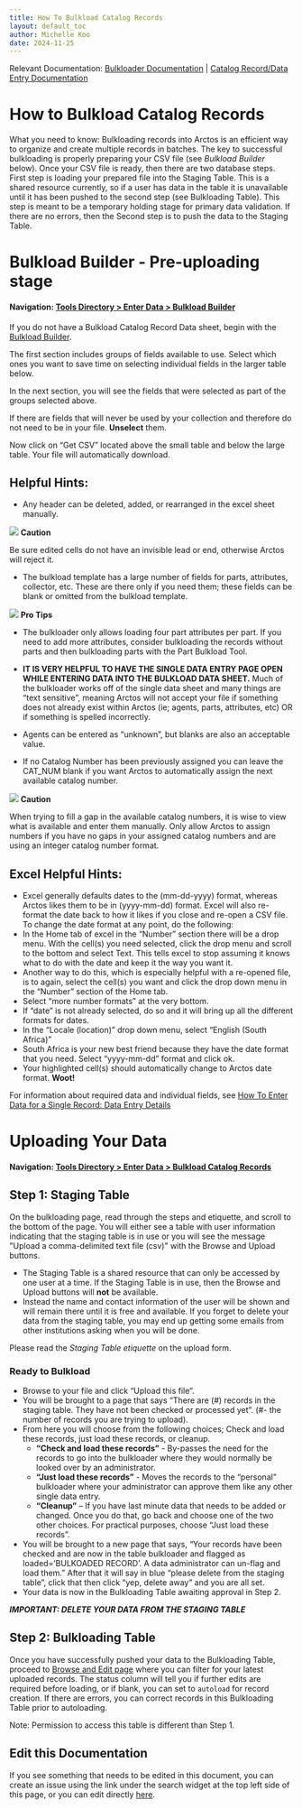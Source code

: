 ```yaml
---
title: How To Bulkload Catalog Records
layout: default_toc
author: Michelle Koo
date: 2024-11-25
---
```

Relevant Documentation:
[Bulkloader Documentation](https://handbook.arctosdb.org/documentation/bulkloader.html) | 
[Catalog Record/Data Entry Documentation](https://handbook.arctosdb.org/documentation/catalog.html)

# How to Bulkload Catalog Records

What you need to know: Bulkloading records into Arctos is an efficient way to organize and create multiple records in batches. The key to successful bulkloading  is properly preparing your CSV file (see *Bulkload Builder* below). Once your CSV file is ready, then there are two database steps. First step is loading your prepared file into the Staging Table. This is a shared resource currently, so if a user has data in the table it is unavailable until it has been pushed to the second step (see Bulkloading Table). This step is meant to be a temporary holding stage for primary data validation. If there are no errors, then the Second step is to push the data to  the Staging Table. 



# Bulkload Builder - Pre-uploading stage

#### Navigation: [Tools Directory > Enter Data > Bulkload Builder](https://arctos.database.museum/Bulkloader/bulkloaderBuilder.cfm)

If you do not have a Bulkload Catalog Record Data sheet, begin with the [Bulkload Builder](https://arctos.database.museum/Bulkloader/bulkloaderBuilder.cfm).

The first section includes groups of fields available to use. Select which ones you want to save time on selecting individual fields in the larger table below.

In the next section, you will see the fields that were selected as part of the groups selected above. 

If there are fields that will never be used by your collection and therefore do not need to be in your file. **Unselect** them.  

Now click on “Get CSV” located above the small table and below the large table. Your file will automatically download.

## Helpful Hints:

* Any header can be deleted, added, or rearranged in the excel sheet manually. 

![](https://raw.githubusercontent.com/ArctosDB/documentation-wiki/gh-pages/tutorial_images/Bear%20Caution.jpg) **Caution**

Be sure edited cells do not have an invisible lead or end, otherwise Arctos will reject it. 

* The bulkload template has a large number of fields for parts, attributes, collector, etc. These are there only if you need them; these fields can be blank or omitted from the bulkload template. 

![](https://raw.githubusercontent.com/ArctosDB/documentation-wiki/gh-pages/tutorial_images/Bear%20Pro.jpg) **Pro Tips**

* The bulkloader only allows loading four part attributes per part. If you need to add more attributes, consider bulkloading the records without parts and then bulkloading parts with the Part Bulkload Tool. 

* **IT IS VERY HELPFUL TO HAVE THE SINGLE DATA ENTRY PAGE OPEN WHILE ENTERING DATA INTO THE BULKLOAD DATA SHEET.** 
Much of the bulkloader works off of the single data sheet and many things are “text sensitive”, meaning Arctos will not accept your file if something does not already exist within Arctos (ie; agents, parts, attributes, etc) OR if something is spelled incorrectly. 

* Agents can be entered as “unknown”, but blanks are also an acceptable value. 

* If no Catalog Number has been previously assigned you can leave the CAT_NUM blank if you want Arctos to automatically assign the next available catalog number.

![](https://raw.githubusercontent.com/ArctosDB/documentation-wiki/gh-pages/tutorial_images/Bear%20Caution.jpg) **Caution** 

When trying to fill a gap in the available catalog numbers, it is wise to view what is available and enter them manually. Only allow Arctos to assign numbers if you have no gaps in your assigned catalog numbers and are using an integer catalog number format.

## Excel Helpful Hints:

* Excel generally defaults dates to the (mm-dd-yyyy) format, whereas Arctos likes them to be in (yyyy-mm-dd) format. Excel will also re-format the date back to how it likes if you close and re-open a CSV file. To change the date format at any point, do the following:
 * In the Home tab of excel in the “Number” section there will be a drop menu. With the cell(s) you need selected, click the drop menu and scroll to the bottom and select Text. This tells excel to stop assuming it knows what to do with the date and keep it the way you want it.
 * Another way to do this, which is especially helpful with a re-opened file, is to again, select the cell(s) you want and click the drop down menu in the “Number” section of the Home tab.
* Select “more number formats” at the very bottom.
* If “date” is not already selected, do so and it will bring up all the different formats for dates.
* In the “Locale (location)” drop down menu, select “English (South Africa)”
* South Africa is your new best friend because they have the date format that you need. Select “yyyy-mm-dd” format and click ok.
* Your highlighted cell(s) should automatically change to Arctos date format. **Woot!**

For information about required data and individual fields, see [How To Enter Data for a Single Record: Data Entry Details](https://handbook.arctosdb.org/how_to/How-to-Enter-Data-for-a-Single-Record.html#data-entry-form-details)

# Uploading Your Data

#### Navigation: [Tools Directory > Enter Data > Bulkload Catalog Records](https://arctos.database.museum/Bulkloader/BulkloadSpecimens.cfm)

## Step 1: Staging Table    

On the bulkloading page, read through the steps and etiquette, and scroll to the bottom of the page. You will either see a table with user information indicating that the staging table is in use or you will see the message "Upload a comma-delimited text file (csv)" with the Browse and Upload buttons.
* The Staging Table is a shared resource that can only be accessed by one user at a time. If the Staging Table is in use, then the Browse and Upload buttons will **not** be available.
* Instead the name and contact information of the user will be shown and will remain there until it is free and available. If you forget to delete your data from the staging table, you may end up getting some emails from other institutions asking when you will be done.

Please read the *Staging Table etiquette* on the upload form. 


### Ready to Bulkload    

* Browse to your file and click “Upload this file”. 
* You will be brought to a page that says “There are (#) records in the staging table. They have not been checked or processed yet”. (#- the number of records you are trying to upload).
* From here you will choose from the following choices; Check and load these records, just load these records, or cleanup.
  * **“Check and load these records”** - By-passes the need for the records to go into the bulkloader where they would normally be looked over by an administrator.
  * **“Just load these records”** - Moves the records to the “personal” bulkloader where your administrator can approve them like any other single data entry.
  * **“Cleanup”** – If you have last minute data that needs to be added or changed. Once you do that, go back and choose one of the two other choices. For practical purposes, choose “Just load these records”.
* You will be brought to a new page that says, “Your records have been checked and are now in the table bulkloader and flagged as loaded=’BULKOADED RECORD’. A data administrator can un-flag and load them.” After that it will say in blue “please delete from the staging table”, click that then click “yep, delete away” and you are all set.
* Your data is now in the Bulkloading Table awaiting approval in Step 2.

 ***IMPORTANT: DELETE YOUR DATA FROM THE STAGING TABLE***
 
## Step 2: Bulkloading Table
 
 Once you have successfully pushed your data to the Bulkloading Table, proceed to [Browse and Edit page](https://arctos.database.museum/Bulkloader/browseBulk.cfm) where you can filter for your latest uploaded records. The status column will tell you if further edits are required before loading, or if blank, you can set to ```autoload``` for record creation. If there are errors, you can correct records in this Bulkloading Table prior to autoloading. 
 
 Note: Permission to access this table is different than Step 1.
 
 
<!--
## How to Bulkload Data Tutorial Video

[![YouTube: How to Bulkload Data](https://raw.githubusercontent.com/ArctosDB/documentation-wiki/gh-pages/tutorial_images/How_to_Bulkload_Data_thumb.jpg)](https://youtu.be/2ehyZqS_C3Q)
-->

## Edit this Documentation

If you see something that needs to be edited in this document, you can create an issue using the link under the search widget at the top left side of this page, or you can edit directly <a href="https://github.com/ArctosDB/documentation-wiki/edit/gh-pages/_how_to/How-to-Bulkload-Catalog-Records.markdown" target="_blank">here</a>.
